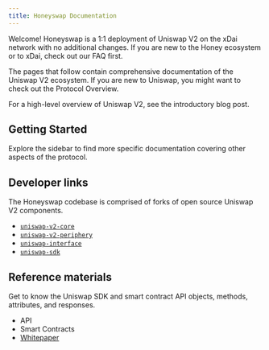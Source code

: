 ```yaml
---
title: Honeyswap Documentation
---
```

Welcome! Honeyswap is a 1:1 deployment of Uniswap V2 on the xDai network with no additional changes. If you are new to the Honey ecosystem or to xDai, check out our <Link to="/faq">FAQ</Link> first.

The pages that follow contain comprehensive documentation of the Uniswap V2 ecosystem. If you are new to Uniswap, you might want to check out the <Link to="/docs/honeyswap/protocol-overview">Protocol Overview</Link>.

For a high-level overview of Uniswap V2, see the <Link to='/blog/uniswap-v2'>introductory blog post</Link>.

## Getting Started

Explore the sidebar to find more specific documentation covering other aspects of the protocol.

## Developer links

The Honeyswap codebase is comprised of forks of open source Uniswap V2 components.

- [`uniswap-v2-core`](https://github.com/1Hive/uniswap-v2-core)
- [`uniswap-v2-periphery`](https://github.com/1Hive/uniswap-v2-periphery)
- [`uniswap-interface`](https://github.com/1Hive/uniswap-interface)
- [`uniswap-sdk`](https://github.com/1Hive/uniswap-sdk)

## Reference materials

Get to know the Uniswap SDK and smart contract API objects, methods, attributes, and responses.

<!-- - <Link to="/docs/honeyswap/SDK">SDK</Link> !-->
- <Link to="/docs/honeyswap/API">API</Link>
- <Link to="/docs/honeyswap/smart-contracts">Smart Contracts</Link>
- [Whitepaper](/whitepaper.pdf)

